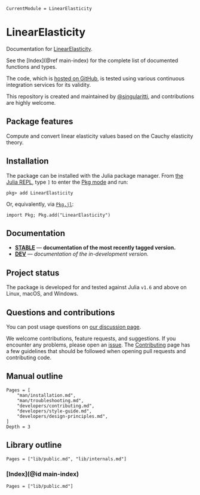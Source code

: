 ```@meta
CurrentModule = LinearElasticity
```

# LinearElasticity

Documentation for [LinearElasticity](https://github.com/MineralsCloud/LinearElasticity.jl).

See the [Index](@ref main-index) for the complete list of documented functions
and types.

The code, which is [hosted on GitHub](https://github.com/MineralsCloud/LinearElasticity.jl), is tested
using various continuous integration services for its validity.

This repository is created and maintained by
[@singularitti](https://github.com/singularitti), and contributions are highly welcome.

## Package features

Compute and convert linear elasticity values based on the Cauchy elasticity theory.

## Installation

The package can be installed with the Julia package manager.
From [the Julia REPL](https://docs.julialang.org/en/v1/stdlib/REPL/), type `]` to enter
the [Pkg mode](https://docs.julialang.org/en/v1/stdlib/REPL/#Pkg-mode) and run:

```julia-repl
pkg> add LinearElasticity
```

Or, equivalently, via [`Pkg.jl`](https://pkgdocs.julialang.org/v1/):

```@repl
import Pkg; Pkg.add("LinearElasticity")
```

## Documentation

- [**STABLE**](https://MineralsCloud.github.io/LinearElasticity.jl/stable) — **documentation of the most recently tagged version.**
- [**DEV**](https://MineralsCloud.github.io/LinearElasticity.jl/dev) — _documentation of the in-development version._

## Project status

The package is developed for and tested against Julia `v1.6` and above on Linux, macOS, and
Windows.

## Questions and contributions

You can post usage questions on
[our discussion page](https://github.com/MineralsCloud/LinearElasticity.jl/discussions).

We welcome contributions, feature requests, and suggestions. If you encounter any problems,
please open an [issue](https://github.com/MineralsCloud/LinearElasticity.jl/issues).
The [Contributing](@ref) page has
a few guidelines that should be followed when opening pull requests and contributing code.

## Manual outline

```@contents
Pages = [
    "man/installation.md",
    "man/troubleshooting.md",
    "developers/contributing.md",
    "developers/style-guide.md",
    "developers/design-principles.md",
]
Depth = 3
```

## Library outline

```@contents
Pages = ["lib/public.md", "lib/internals.md"]
```

### [Index](@id main-index)

```@index
Pages = ["lib/public.md"]
```
